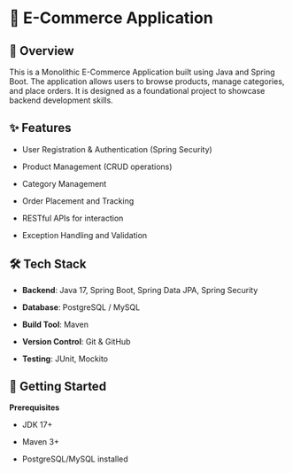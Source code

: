 # 🛒 E-Commerce Application

## 📌 Overview

This is a Monolithic E-Commerce Application built using Java and Spring Boot. The application allows users to browse products, manage categories, and place orders. It is designed as a foundational project to showcase backend development skills.

## ✨ Features

- User Registration & Authentication (Spring Security)

- Product Management (CRUD operations)

- Category Management

- Order Placement and Tracking

- RESTful APIs for interaction

- Exception Handling and Validation

## 🛠️ Tech Stack

- **Backend**: Java 17, Spring Boot, Spring Data JPA, Spring Security

- **Database**: PostgreSQL / MySQL

- **Build Tool**: Maven

- **Version Control**: Git & GitHub

- **Testing**: JUnit, Mockito

## 🚀 Getting Started

**Prerequisites**

- JDK 17+

- Maven 3+

- PostgreSQL/MySQL installed
